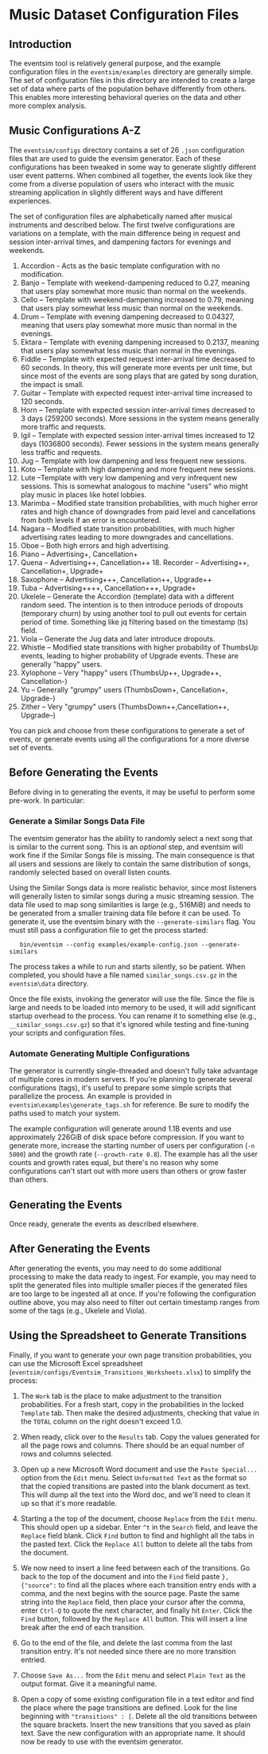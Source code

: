 # Music Dataset Configuration Files

## Introduction
The eventsim tool is relatively general purpose, and the example
configuration files in the `eventsim/examples` directory are generally
simple. The set of configuration files in this directory are intended to
create a large set of data where parts of the population behave
differently from others. This enables more interesting behavioral
queries on the data and other more complex analysis.

## Music Configurations A-Z
The `eventsim/configs` directory contains a set of 26 `.json`
configuration files that are used to guide the evensim generator. Each
of these configurations has been tweaked in some way to generate
slightly different user event patterns. When combined all together, the
events look like they come from a diverse population of users who
interact with the music streaming application in slightly different ways
and have different experiences.

The set of configuration files are alphabetically named after musical
instruments and described below. The first twelve configurations are
variations on a template, with the main difference being in request and
session inter-arrival times, and dampening factors for evenings and
weekends.

1. Accordion - Acts as the basic template configuration with no
modification.
2. Banjo – Template with weekend-dampening reduced to 0.27, meaning that
users play somewhat more music than normal on the weekends.
3. Cello – Template with weekend-dampening increased to 0.79, meaning
that users play somewhat less music than normal on the weekends.
4. Drum – Template with evening dampening decreased to 0.04327, meaning
that users play somewhat more music than normal in the evenings.
5. Ektara – Template with evening dampening increased to 0.2137, meaning
that users play somewhat less music than normal in the evenings.
6. Fiddle – Template with expected request inter-arrival time decreased
to 60 seconds. In theory, this will generate more events per unit time,
but since most of the events are song plays that are gated by song
duration, the impact is small.
7. Guitar – Template with expected request inter-arrival time increased
to 120 seconds.
8. Horn – Template with expected session inter-arrival times decreased
to 3 days (259200 seconds). More sessions in the system means generally
more traffic and requests.
9. Igil – Template with expected session inter-arrival times increased
to 12 days (1036800 seconds). Fewer sessions in the system means
generally less traffic and requests.
10. Jug – Template with low dampening and less frequent new sessions.
11. Koto – Template with high dampening and more frequent new sessions.
12. Lute –Template with very low dampening and very infrequent new
sessions. This is somewhat analogous to machine "users" who might play
music in places like hotel lobbies.
13. Marimba – Modified state transition probabilities, with much higher
error rates and high chance of downgrades from paid level and
cancellations from both levels if an error is encountered.
14. Nagara – Modified state transition probabilities, with much higher
advertising rates leading to more downgrades and cancellations.
15. Oboe – Both high errors and high advertising.
16. Piano – Advertising+, Cancellation+
17. Quena – Advertising++, Cancellation++ 18. Recorder – Advertising++,
Cancellation+, Upgrade+
19. Saxophone – Advertising+++, Cancellation++, Upgrade++
20. Tuba – Advertising++++, Cancellation+++, Upgrade+
21. Ukelele – Generate the Accordion (template) data with a different
random seed. The intention is to then introduce periods of dropouts
(temporary churn) by using another tool to pull out events for certain
period of time. Something like jq filtering based on the timestamp (ts)
field.
22. Viola – Generate the Jug data and later introduce dropouts.
23. Whistle – Modified state transitions with higher probability of
ThumbsUp events, leading to higher probability of Upgrade events. These
are generally "happy" users.
24. Xylophone – Very "happy" users (ThumbsUp++, Upgrade++,
Cancellation-)
25. Yu – Generally "grumpy" users (ThumbsDown+, Cancellation+, Upgrade-)
26. Zither – Very "grumpy" users (ThumbsDown++,Cancellation++, Upgrade–)

You can pick and choose from these configurations to generate a set of
events, or generate events using all the configurations for a more
diverse set of events. 

## Before Generating the Events

Before diving in to generating the events, it may be useful to perform
some pre-work. In particular:

### Generate a Similar Songs Data File

The eventsim generator has the ability to randomly select a next song
that is similar to the current song. This is an *optional* step, and
eventsim will work fine if the Similar Songs file is missing. The main
consequence is that all users and sessions are likely to contain the
same distribution of songs, randomly selected based on overall listen
counts.

Using the Similar Songs data is more realistic behavior, since most
listeners will generally listen to similar songs during a music
streaming session. The data file used to map song similarities is large
(e.g., 516MiB) and needs to be generated from a smaller training data
file before it can be used. To generate it, use the eventsim binary with
the `--generate-similars` flag. You must still pass a configuration file
to get the process started: 

```
   bin/eventsim --config examples/example-config.json --generate-similars
``` 

The process takes a while to run and starts silently, so be patient.
When completed, you should have a file named `similar_songs.csv.gz` in
the `eventsim\data` directory.

Once the file exists, invoking the generator will use the file. Since
the file is large and needs to be loaded into memory to be used, it will
add significant startup overhead to the process. You can rename it to
something else (e.g., `__similar_songs.csv.gz`) so that it's ignored
while testing and fine-tuning your scripts and configuration files. 

### Automate Generating Multiple Configurations

The generator is currently single-threaded and doesn't fully take
advantage of multiple cores in modern servers. If you're planning to
generate several configurations (tags), it's useful to prepare some
simple scripts that parallelize the process. An example is provided in
`eventsim\examples\generate_tags.sh` for reference. Be sure to modify
the paths used to match your system.

The example configuration will generate around 1.1B events and use
approximately 226GiB of disk space before compression. If you want to
generate more, increase the starting number of users per configuration
(`-n 5000`) and the growth rate (`--growth-rate 0.8`). The example has
all the user counts and growth rates equal, but there's no reason why
some configurations can't start out with more users than others or grow
faster than others.

## Generating the Events

Once ready, generate the events as described elsewhere. 

## After Generating the Events

After generating the events, you may need to do some additional
processing to make the data ready to ingest. For example, you may need
to split the generated files into multiple smaller pieces if the
generated files are too large to be ingested all at once. If you're
following the configuration outline above, you may also need to filter
out certain timestamp ranges from some of the tags (e.g., Ukelele and
Viola).

## Using the Spreadsheet to Generate Transitions

Finally, if you want to generate your own page transition probabilities,
you can use the Microsoft Excel spreadsheet
(`eventsim/configs/Eventsim_Transitions_Worksheets.xlsx`) to simplify
the process:

1. The `Work` tab is the place to make adjustment to the transition
probabilities. For a fresh start, copy in the probabilities in the
locked `Template` tab. Then make the desired adjustments, checking that
value in the `TOTAL` column on the right doesn't exceed 1.0.

2. When ready, click over to the `Results` tab. Copy the values
generated for all the page rows and columns. There should be an equal
number of rows and columns selected.

3. Open up a new Microsoft Word document and use the `Paste Special...`
option from the `Edit` menu. Select `Unformatted Text` as the format so
that the copied transitions are pasted into the blank document as text.
This will dump all the text into the Word doc, and we'll need to clean
it up so that it's more readable.

4. Starting a the top of the document, choose `Replace` from the `Edit`
menu. This should open up a sidebar. Enter `^t` in the `Search` field,
and leave the `Replace` field blank. Click `Find` button to find and
highlight all the tabs in the pasted text. Click the `Replace All`
button to delete all the tabs from the document.

5. We now need to insert a line feed between each of the transitions. Go
back to the top of the document and into the `Find` field paste
`},{"source":` to find all the places where each transition entry ends
with a comma, and the next begins with the source page. Paste the same
string into the `Replace` field, then place your cursor after the comma,
enter `Ctrl-Q` to quote the next character, and finally hit `Enter`.
Click the `Find` button, followed by the `Replace All` button. This will
insert a line break after the end of each transition.

6. Go to the end of the file, and delete the last comma from the last
transition entry. It's not needed since there are no more transition
entried.

7. Choose `Save As...` from the `Edit` menu and select `Plain Text` as
the output format. Give it a meaningful name.

8. Open a copy of some existing configuration file in a text editor and
find the place where the page transitions are defined. Look for the line
beginning with `"transitions" : [`. Delete all the old transitions
between the square brackets. Insert the new transitions that you saved
as plain text. Save the new configuration with an appropriate name. It
should now be ready to use with the eventsim generator. 



 

